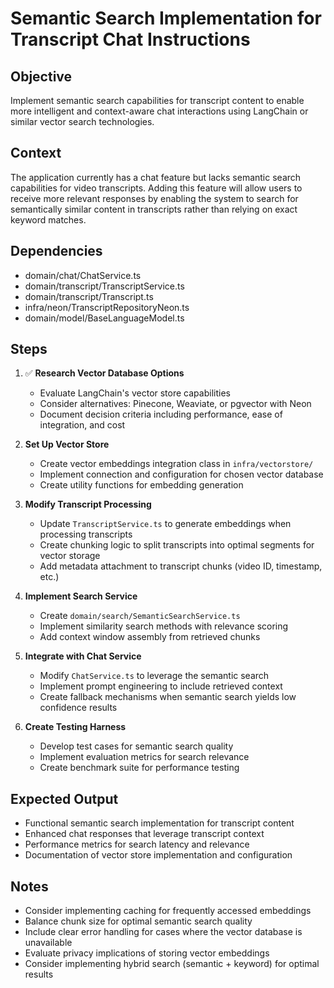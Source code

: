 # Semantic Search Implementation for Transcript Chat Instructions

## Objective
Implement semantic search capabilities for transcript content to enable more intelligent and context-aware chat interactions using LangChain or similar vector search technologies.

## Context
The application currently has a chat feature but lacks semantic search capabilities for video transcripts. Adding this feature will allow users to receive more relevant responses by enabling the system to search for semantically similar content in transcripts rather than relying on exact keyword matches.

## Dependencies
- domain/chat/ChatService.ts
- domain/transcript/TranscriptService.ts
- domain/transcript/Transcript.ts
- infra/neon/TranscriptRepositoryNeon.ts
- domain/model/BaseLanguageModel.ts

## Steps
1. ✅ **Research Vector Database Options**
   - Evaluate LangChain's vector store capabilities
   - Consider alternatives: Pinecone, Weaviate, or pgvector with Neon
   - Document decision criteria including performance, ease of integration, and cost

2. **Set Up Vector Store**
   - Create vector embeddings integration class in `infra/vectorstore/`
   - Implement connection and configuration for chosen vector database
   - Create utility functions for embedding generation

3. **Modify Transcript Processing**
   - Update `TranscriptService.ts` to generate embeddings when processing transcripts
   - Create chunking logic to split transcripts into optimal segments for vector storage
   - Add metadata attachment to transcript chunks (video ID, timestamp, etc.)

4. **Implement Search Service**
   - Create `domain/search/SemanticSearchService.ts`
   - Implement similarity search methods with relevance scoring
   - Add context window assembly from retrieved chunks

5. **Integrate with Chat Service**
   - Modify `ChatService.ts` to leverage the semantic search
   - Implement prompt engineering to include retrieved context
   - Create fallback mechanisms when semantic search yields low confidence results

6. **Create Testing Harness**
   - Develop test cases for semantic search quality
   - Implement evaluation metrics for search relevance
   - Create benchmark suite for performance testing

## Expected Output
- Functional semantic search implementation for transcript content
- Enhanced chat responses that leverage transcript context
- Performance metrics for search latency and relevance
- Documentation of vector store implementation and configuration

## Notes
- Consider implementing caching for frequently accessed embeddings
- Balance chunk size for optimal semantic search quality
- Include clear error handling for cases where the vector database is unavailable
- Evaluate privacy implications of storing vector embeddings
- Consider implementing hybrid search (semantic + keyword) for optimal results